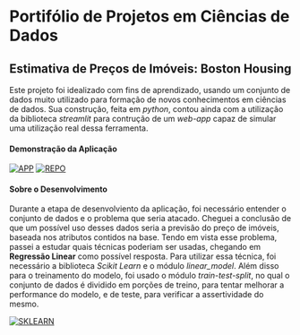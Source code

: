 # Portifólio de Projetos em Ciências de Dados

## Estimativa de Preços de Imóveis: Boston Housing
Este projeto foi idealizado com fins de aprendizado, usando um conjunto de dados muito utilizado para formação de novos conhecimentos em ciências de dados.
Sua construção, feita em *python*, contou ainda com a utilização da biblioteca *streamlit* para contrução de um *web-app* capaz de simular uma utilização real dessa ferramenta.

#### Demonstração da Aplicação

[![APP](https://i.imgur.com/igfiuOu.jpg?1)](https://youtu.be/SIuLfAT6y0I)
[![REPO](https://img.icons8.com/material-outlined/96/000000/github.png)](https://github.com/JoaoVictor-HM/Boston_Housing)

#### Sobre o Desenvolvimento
Durante a etapa de desenvolviento da aplicação, foi necessário entender o conjunto de dados e o problema que seria atacado. Cheguei a conclusão de que um possível uso desses
dados seria a previsão do preço de imóveis, baseada nos atributos contidos na base.
Tendo em vista esse problema, passei a estudar quais técnicas poderiam ser usadas, chegando em **Regressão Linear** como possível resposta. Para utilizar essa técnica, foi
necessário a biblioteca *Scikit Learn* e o módulo *linear_model*. Além disso para o treinamento do modelo, foi usado o módulo *train-test-split*, no qual o conjunto de dados 
é dividido em porções de treino, para tentar melhorar a performance do modelo, e de teste, para verificar a assertividade do mesmo.  

[![SKLEARN](https://res.cloudinary.com/crunchbase-production/image/upload/c_lpad,h_256,w_256,f_auto,q_auto:eco,dpr_1/qrugo0ng5eo6xmzweail)](https://scikit-learn.org/stable/index.html)




